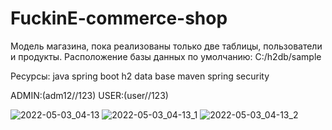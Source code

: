 # FuckinE-commerce-shop
Модель магазина, пока реализованы только две таблицы, пользователи и продукты.
Расположение базы данных по умолчанию: C:/h2db/sample

Ресурсы:
  java spring boot
  h2 data base
  maven
  spring security
 

 ADMIN:(adm12//123)
 USER:(user//123)

  
![2022-05-03_04-13](https://user-images.githubusercontent.com/96372727/166443372-5ef82278-cf96-4f6b-8c9d-d336b122b2d7.png)
![2022-05-03_04-13_1](https://user-images.githubusercontent.com/96372727/166443458-3ab66254-e94f-4572-a567-dea1584c6eb7.png)
![2022-05-03_04-13_2](https://user-images.githubusercontent.com/96372727/166443465-12b0eeb3-a780-4d1d-bb7f-c1ff9363d05a.png)
